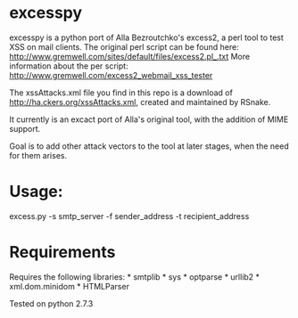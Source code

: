 excesspy
========

excesspy is a python port of Alla Bezroutchko's excess2, a perl tool to test XSS on mail clients.
The original perl script can be found here: http://www.gremwell.com/sites/default/files/excess2.pl_.txt
More information about the per script: http://www.gremwell.com/excess2_webmail_xss_tester

The xssAttacks.xml file you find in this repo is a download of http://ha.ckers.org/xssAttacks.xml, created and maintained by RSnake.


It currently is an excact port of Alla's original tool, with the addition of MIME support. 

Goal is to add other attack vectors to the tool at later stages, when the need for them arises.

Usage:
=======
excess.py -s smtp_server -f sender_address -t recipient_address

Requirements
============
Requires the following libraries:
	*	smtplib
	*	sys
	*	optparse
	*	urllib2
	*	xml.dom.minidom
	*	HTMLParser

Tested on python 2.7.3

